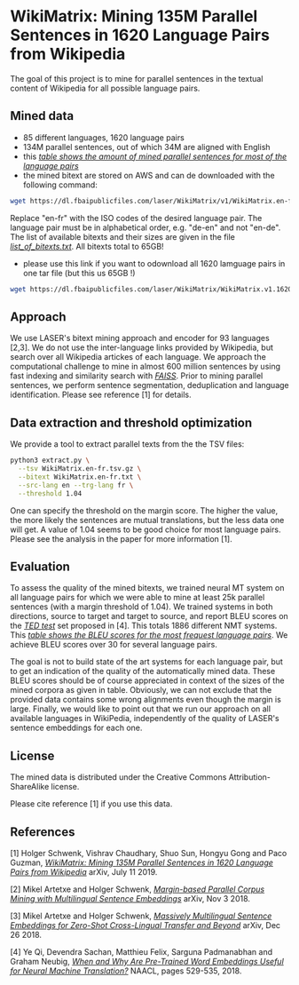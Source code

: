 # WikiMatrix: Mining 135M Parallel Sentences in 1620 Language Pairs from Wikipedia

The goal of this project is to mine for parallel sentences in the textual content of Wikipedia for all possible language pairs.


## Mined data
* 85 different languages, 1620 language pairs
* 134M parallel sentences, out of which 34M are aligned with English
* this [*table shows the amount of mined parallel sentences for most of the language pairs*](WikiMatrix-sizes.pdf)
* the mined bitext are stored on AWS and can de downloaded with the following command:
```bash
wget https://dl.fbaipublicfiles.com/laser/WikiMatrix/v1/WikiMatrix.en-fr.tsv.gz
```
Replace "en-fr" with the ISO codes of the desired language pair.
The language pair must be in alphabetical order, e.g. "de-en" and not "en-de".
The list of available bitexts and their sizes are given in the file [*list_of_bitexts.txt*](list_of_bitexts.txt).
All bitexts total to 65GB!
* please use this link if you want to odownload all 1620 lamguage pairs in one tar file (but this us 65GB !)
```bash
wget https://dl.fbaipublicfiles.com/laser/WikiMatrix/WikiMatrix.v1.1620_language_pairs.tar
```

## Approach

We use LASER's bitext mining approach and encoder for 93 languages [2,3].
We do not use the inter-language links provided by Wikipedia,
but search over all Wikipedia artickes of each language.  We approach the
computational challenge to mine in almost 600 million sentences by using fast
indexing and similarity search with [*FAISS*](https://github.com/facebookresearch/faiss).
Prior to mining parallel sentences, we perform
sentence segmentation, deduplication and language identification.
Please see reference [1] for details.


## Data extraction and threshold optimization
We provide a tool to extract parallel texts from the the TSV files:
```bash
python3 extract.py \
  --tsv WikiMatrix.en-fr.tsv.gz \
  --bitext WikiMatrix.en-fr.txt \
  --src-lang en --trg-lang fr \
  --threshold 1.04
```
One can specify the threshold on the margin score.
The higher the value, the more likely the sentences are mutual translations, but the less data one will get.
A value of 1.04 seems to be good choice for most language pairs. Please see the analysis in the paper for
more information [1].

## Evaluation
To assess the quality of the mined bitexts, we trained neural MT system on all language pairs
for which we were able to mine at least 25k parallel sentences (with a margin threshold of 1.04).
We trained systems in both directions, source to target and target to source, and report BLEU scores
on the [*TED test*](https://github.com/neulab/word-embeddings-for-nmt) set proposed in [4].
This totals 1886 different NMT systems.
This [*table shows the BLEU scores for the most frequest language pairs*](WikiMatrix-bleu.pdf).
We achieve BLEU scores over 30 for several language pairs.

The goal is not to build state of the art systems for each language pair, but
to get an indication of the quality of the automatically mined data.  These
BLEU scores should be of course appreciated in context of the sizes of the
mined corpora as given in table.  Obviously, we can not exclude that the
provided data contains some wrong alignments even though the margin is large.
Finally, we would like to point out that we run our approach on all available
languages in WikiPedia, independently of the quality of LASER's sentence
embeddings for each one.


## License

The mined data is distributed under the Creative Commons Attribution-ShareAlike license.

Please cite reference [1] if you use this data.

## References

[1] Holger Schwenk, Vishrav Chaudhary, Shuo Sun, Hongyu Gong and Paco Guzman,
    [*WikiMatrix: Mining 135M Parallel Sentences in 1620 Language Pairs from Wikipedia*](https://arxiv.org/abs/1907.05791)
    arXiv, July 11  2019.

[2] Mikel Artetxe and Holger Schwenk,
    [*Margin-based Parallel Corpus Mining with Multilingual Sentence Embeddings*](https://arxiv.org/abs/1811.01136)
    arXiv, Nov 3 2018.

[3] Mikel Artetxe and Holger Schwenk,
    [*Massively Multilingual Sentence Embeddings for Zero-Shot Cross-Lingual Transfer and Beyond*](https://arxiv.org/abs/1812.10464)
    arXiv, Dec 26 2018.

[4] Ye Qi, Devendra  Sachan, Matthieu Felix, Sarguna Padmanabhan and Graham Neubig,
    [*When and Why Are Pre-Trained Word Embeddings Useful for Neural Machine Translation?*](https://www.aclweb.org/anthology/papers/N/N18/N18-2084/)
    NAACL, pages 529-535, 2018.
